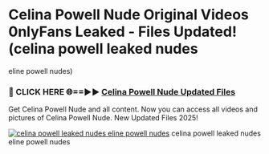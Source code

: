 # Celina Powell Nude Original Videos 0nlyFans Leaked - Files Updated! (celina powell leaked nudes<br>
eline powell nudes)

<h3>🔴 CLICK HERE 🌐==►► <a href="https://tinyurl.com/2p9ay9w9" rel="nofollow">Celina Powell Nude Updated Files</a></h3>

Get Celina Powell Nude and all content. Now you can access all videos and pictures of Celina Powell Nude. New Updated Files 2025!

[![celina powell leaked nudes<br>
eline powell nudes](https://i.imgur.com/KQgVmj3.gif)](https://tinyurl.com/2p9ay9w9)
celina powell leaked nudes<br>
eline powell nudes